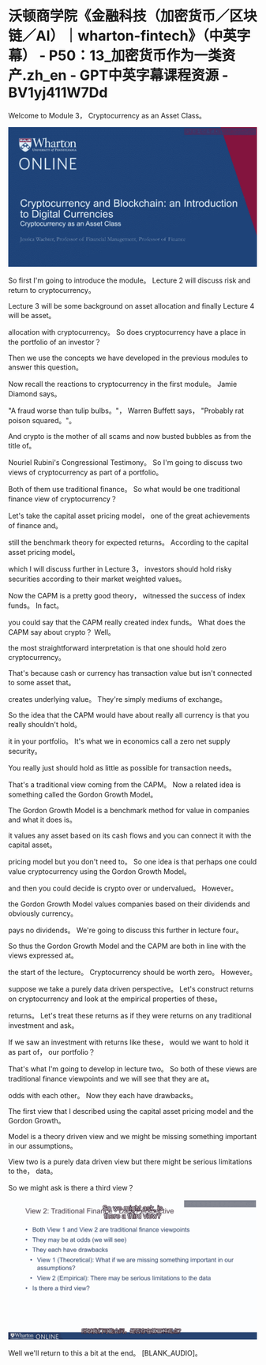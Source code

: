 # 沃顿商学院《金融科技（加密货币／区块链／AI）｜wharton-fintech》（中英字幕） - P50：13_加密货币作为一类资产.zh_en - GPT中英字幕课程资源 - BV1yj411W7Dd

 Welcome to Module 3， Cryptocurrency as an Asset Class。



![](img/f8634e355ed2c07222ce80c9f2106797_1.png)

 So first I'm going to introduce the module。 Lecture 2 will discuss risk and return to cryptocurrency。

 Lecture 3 will be some background on asset allocation and finally Lecture 4 will be asset。

 allocation with cryptocurrency。 So does cryptocurrency have a place in the portfolio of an investor？

 Then we use the concepts we have developed in the previous modules to answer this question。

 Now recall the reactions to cryptocurrency in the first module。 Jamie Diamond says。

 "A fraud worse than tulip bulbs。"， Warren Buffett says， "Probably rat poison squared。"。

 And crypto is the mother of all scams and now busted bubbles as from the title of。

 Nouriel Rubini's Congressional Testimony。 So I'm going to discuss two views of cryptocurrency as part of a portfolio。

 Both of them use traditional finance。 So what would be one traditional finance view of cryptocurrency？

 Let's take the capital asset pricing model， one of the great achievements of finance and。

 still the benchmark theory for expected returns。 According to the capital asset pricing model。

 which I will discuss further in Lecture 3， investors should hold risky securities according to their market weighted values。

 Now the CAPM is a pretty good theory， witnessed the success of index funds。 In fact。

 you could say that the CAPM really created index funds。 What does the CAPM say about crypto？ Well。

 the most straightforward interpretation is that one should hold zero cryptocurrency。

 That's because cash or currency has transaction value but isn't connected to some asset that。

 creates underlying value。 They're simply mediums of exchange。

 So the idea that the CAPM would have about really all currency is that you really shouldn't hold。

 it in your portfolio。 It's what we in economics call a zero net supply security。

 You really just should hold as little as possible for transaction needs。

 That's a traditional view coming from the CAPM。 Now a related idea is something called the Gordon Growth Model。

 The Gordon Growth Model is a benchmark method for value in companies and what it does is。

 it values any asset based on its cash flows and you can connect it with the capital asset。

 pricing model but you don't need to。 So one idea is that perhaps one could value cryptocurrency using the Gordon Growth Model。

 and then you could decide is crypto over or undervalued。 However。

 the Gordon Growth Model values companies based on their dividends and obviously currency。

 pays no dividends。 We're going to discuss this further in lecture four。

 So thus the Gordon Growth Model and the CAPM are both in line with the views expressed at。

 the start of the lecture。 Cryptocurrency should be worth zero。 However。

 suppose we take a purely data driven perspective。 Let's construct returns on cryptocurrency and look at the empirical properties of these。

 returns。 Let's treat these returns as if they were returns on any traditional investment and ask。

 If we saw an investment with returns like these， would we want to hold it as part of， our portfolio？

 That's what I'm going to develop in lecture two。 So both of these views are traditional finance viewpoints and we will see that they are at。

 odds with each other。 Now they each have drawbacks。

 The first view that I described using the capital asset pricing model and the Gordon Growth。

 Model is a theory driven view and we might be missing something important in our assumptions。

 View two is a purely data driven view but there might be serious limitations to the， data。

 So we might ask is there a third view？

![](img/f8634e355ed2c07222ce80c9f2106797_3.png)

 Well we'll return to this a bit at the end。 [BLANK_AUDIO]。

